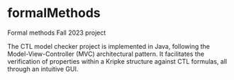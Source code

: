 # formalMethods
Formal methods Fall 2023 project

The CTL model checker project is implemented in Java, following the Model-View-Controller (MVC) architectural pattern. It facilitates the verification of properties within a Kripke structure against CTL formulas, all through an intuitive GUI. 
